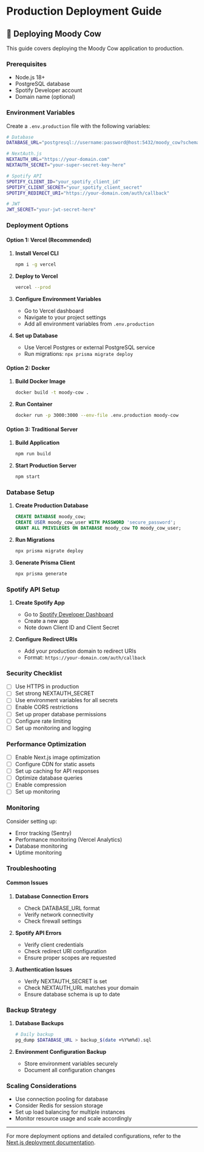 # Production Deployment Guide

## 🚀 Deploying Moody Cow

This guide covers deploying the Moody Cow application to production.

### Prerequisites

- Node.js 18+
- PostgreSQL database
- Spotify Developer account
- Domain name (optional)

### Environment Variables

Create a `.env.production` file with the following variables:

```bash
# Database
DATABASE_URL="postgresql://username:password@host:5432/moody_cow?schema=public"

# NextAuth.js
NEXTAUTH_URL="https://your-domain.com"
NEXTAUTH_SECRET="your-super-secret-key-here"

# Spotify API
SPOTIFY_CLIENT_ID="your_spotify_client_id"
SPOTIFY_CLIENT_SECRET="your_spotify_client_secret"
SPOTIFY_REDIRECT_URI="https://your-domain.com/auth/callback"

# JWT
JWT_SECRET="your-jwt-secret-here"
```

### Deployment Options

#### Option 1: Vercel (Recommended)

1. **Install Vercel CLI**

   ```bash
   npm i -g vercel
   ```

2. **Deploy to Vercel**

   ```bash
   vercel --prod
   ```

3. **Configure Environment Variables**

   - Go to Vercel dashboard
   - Navigate to your project settings
   - Add all environment variables from `.env.production`

4. **Set up Database**
   - Use Vercel Postgres or external PostgreSQL service
   - Run migrations: `npx prisma migrate deploy`

#### Option 2: Docker

1. **Build Docker Image**

   ```bash
   docker build -t moody-cow .
   ```

2. **Run Container**
   ```bash
   docker run -p 3000:3000 --env-file .env.production moody-cow
   ```

#### Option 3: Traditional Server

1. **Build Application**

   ```bash
   npm run build
   ```

2. **Start Production Server**
   ```bash
   npm start
   ```

### Database Setup

1. **Create Production Database**

   ```sql
   CREATE DATABASE moody_cow;
   CREATE USER moody_cow_user WITH PASSWORD 'secure_password';
   GRANT ALL PRIVILEGES ON DATABASE moody_cow TO moody_cow_user;
   ```

2. **Run Migrations**

   ```bash
   npx prisma migrate deploy
   ```

3. **Generate Prisma Client**
   ```bash
   npx prisma generate
   ```

### Spotify API Setup

1. **Create Spotify App**

   - Go to [Spotify Developer Dashboard](https://developer.spotify.com/dashboard)
   - Create a new app
   - Note down Client ID and Client Secret

2. **Configure Redirect URIs**
   - Add your production domain to redirect URIs
   - Format: `https://your-domain.com/auth/callback`

### Security Checklist

- [ ] Use HTTPS in production
- [ ] Set strong NEXTAUTH_SECRET
- [ ] Use environment variables for all secrets
- [ ] Enable CORS restrictions
- [ ] Set up proper database permissions
- [ ] Configure rate limiting
- [ ] Set up monitoring and logging

### Performance Optimization

- [ ] Enable Next.js image optimization
- [ ] Configure CDN for static assets
- [ ] Set up caching for API responses
- [ ] Optimize database queries
- [ ] Enable compression
- [ ] Set up monitoring

### Monitoring

Consider setting up:

- Error tracking (Sentry)
- Performance monitoring (Vercel Analytics)
- Database monitoring
- Uptime monitoring

### Troubleshooting

#### Common Issues

1. **Database Connection Errors**

   - Check DATABASE_URL format
   - Verify network connectivity
   - Check firewall settings

2. **Spotify API Errors**

   - Verify client credentials
   - Check redirect URI configuration
   - Ensure proper scopes are requested

3. **Authentication Issues**
   - Verify NEXTAUTH_SECRET is set
   - Check NEXTAUTH_URL matches your domain
   - Ensure database schema is up to date

### Backup Strategy

1. **Database Backups**

   ```bash
   # Daily backup
   pg_dump $DATABASE_URL > backup_$(date +%Y%m%d).sql
   ```

2. **Environment Configuration Backup**
   - Store environment variables securely
   - Document all configuration changes

### Scaling Considerations

- Use connection pooling for database
- Consider Redis for session storage
- Set up load balancing for multiple instances
- Monitor resource usage and scale accordingly

---

For more deployment options and detailed configurations, refer to the [Next.js deployment documentation](https://nextjs.org/docs/deployment).
